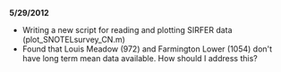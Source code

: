 **5/29/2012**

* Writing a new script for reading and plotting SIRFER data (plot_SNOTELsurvey_CN.m)
* Found that Louis Meadow (972) and Farmington Lower (1054) don't have long term mean data available. How should I address this?
